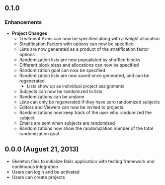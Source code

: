 ## 0.1.0

### Enhancements
- **Project Changes**
  - Treatment Arms can now be specified along with a weight allocation
  - Stratification Factors with options can now be specified
  - Lists are now generated as a product of the stratification factor options
  - Randomization lists are now popuplated by shuffled blocks
  - Different block sizes and allocations can now be specified
  - Randomization goal can now be specified
  - Randomization lists are now saved once generated, and can be regenerated
    - Lists show up as individual project assignments
  - Subjects can now be randomized to lists
  - Randomizations can be undone
  - Lists can only be regenerated if they have zero randomized subjects
  - Editors and Viewers can now be invited to projects
  - Randomizations now keep track of the user who randomized the subject
  - Emails are sent when subjects are randomized
  - Randomizations now show the randomization number of the total randomization goal

## 0.0.0 (August 21, 2013)

- Skeleton files to initialize Rails application with testing framework and continuous integration
- Users can login and be activated
- Users can create projects
